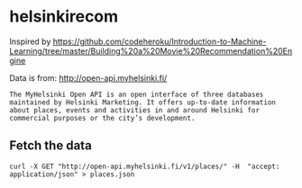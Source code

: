# helsinkirecom

Inspired by https://github.com/codeheroku/Introduction-to-Machine-Learning/tree/master/Building%20a%20Movie%20Recommendation%20Engine

Data is from:
http://open-api.myhelsinki.fi/

`The MyHelsinki Open API is an open interface of three databases maintained by Helsinki Marketing. It offers up-to-date information about places, events and activities in and around Helsinki for commercial purposes or the city’s development.`

## Fetch the data

`curl -X GET "http://open-api.myhelsinki.fi/v1/places/" -H  "accept: application/json" > places.json`